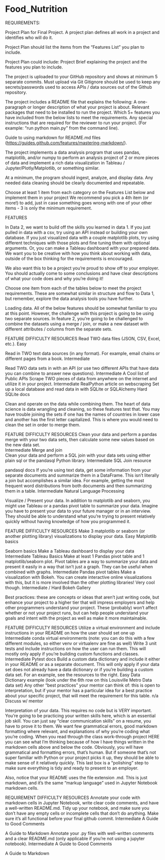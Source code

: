 # Food_Nutrition


REQUIREMENTS:


Project Plan for Final Project. 
A project plan defines all work in a project and identifies who will do it.

Project Plan should list the items from the “Features List” you plan to include.

Project Plan could include: 
Project Brief explaining the project and the features you plan to include.

The project is uploaded to your GitHub repository and shows at minimum 5 separate commits.
Must upload via Git Gitignore should be used to keep any secrets/passwords used to access APIs / data sources out of the Github repository.

The project includes a README file that explains the following:
A one-paragraph or longer description of what your project is about.
Relevant packages that need to be installed to run the project.
Which 5+ features you have included from the below lists to meet the requirements.
Any special instructions that are required for the reviewer to run your project. (For example: “run python main.py” from the command line).

Guide to using markdown for README.md files (https://guides.github.com/features/mastering-markdown/).

The project implements a data analysis program that uses pandas, matplotlib, and/or numpy to perform an analysis project of 2 or more pieces of data and implement a rich data visualization in Tableau / Jupyter/Plotly/Matplotlib, or something similar. 

At a minimum, the program should ingest, analyze, and display data. Any needed data cleaning should be clearly documented and repeatable.

Choose at least 1 item from each category on the Features List below and implement them in your project
We recommend you pick a 4th item (or more!) to add, just in case something goes wrong with one of your other items - 3 is only the minimum requirement.


FEATURES

In Data 2, we want to build off the skills you learned in data 1. If you just pulled in data with a csv, try using an API instead or building your own database. If you just visualized data with a couple matplotlib plots, try using different techniques with those plots and fine tuning them with optional arguments. Or, you can make a Tableau dashboard with your prepared data. We want you to be creative with how you think about working with data, outside of the box thinking for the requirements is encouraged. 

We also want this to be a project you’re proud to show off to your employer. You should actually come to some conclusions and have clear descriptions of what your code does and why you’re doing it!

Choose one item from each of the tables below to meet the project requirements. These are somewhat similar in structure and flow to Data 1, but remember, explore the data analysis tools you have further.

Loading data. All of the below features should be somewhat familiar to you at this point. However, the challenge with this project is going to be using two separate sources. In feature 2, you’re going to be challenged to combine the datasets using a merge / join, or make a new dataset with different attributes / columns from the separate sets. 

FEATURE 
DIFFICULTY 
RESOURCES
Read TWO data files (JSON, CSV, Excel, etc.). 
Easy 

Read in TWO text data sources (in any format). For example, email chains or different pages from a book. 
Intermediate 

Read TWO data sets in with an API (or use two different APIs that have data you can combine to answer new questions). 
Intermediate 
A Cool list of Public APIs 
Scrape TWO pieces of data from anywhere on the internet and utilize it in your project. 
Intermediate 
RealPython article on webscraping 
Set up a local database and read data in with SQLite or SQLAlchemy
Hard 
SQLite docs 


Clean and operate on the data while combining them. The heart of data science is data wrangling and cleaning, so these features test that. You may have trouble joining the sets if one has the names of countries in lower case and another has the first letter capitalized. This is where you would need to clean the set in order to merge them. 

FEATURE 
DIFFICULTY
RESOURCES 
Clean your data and perform a pandas merge with your two data sets, then calculate some new values based on the new data set.  
Intermediate 
Merge and join  
Clean your data and perform a SQL join with your data sets using either plain sql or the pandasql Python library.
Intermediate 
SQL Join resource 

pandasql docs 
If you’re using text data, get some information from your separate documents and summarize them in a DataFrame. This isn’t literally a join but accomplishes a similar idea. For example, getting the most frequent word distributions from both documents and then summarizing them in a table. 
Intermediate 
Natural Language Processing 



Visualize / Present your data. In addition to matplotlib and seaborn, you might use Tableau or a pandas pivot table to summarize your data. Imagine you have to present your data to your future manager or in an interview. They should be able to understand what you’re trying to present relatively quickly without having knowledge of  how you programmed it. 


FEATURE 
DIFFICULTY
RESOURCES 
Make 3 matplotlib or seaborn (or another plotting library) visualizations to display your data.
Easy 
Matplotlib basics 

Seaborn basics 
Make a Tableau dashboard to display your data
Intermediate 
Tableau Basics 
Make at least 1 Pandas pivot table and 1 matplotlib/seaborn plot. Pivot tables are a way to summarize your data and present it easily in a way that isn’t just a graph. They can be useful when combined with graphs.
Intermediate 
Pandas pivot tables 
Make a visualization with Bokeh. You can create interactive online visualizations with this, but it is more involved than the other plotting libraries! Very cool though. 
Intermediate / Hard 
Bokeh Gallery 



Best practices: these are concepts or ideas that aren’t just writing code, but enhance your project to a higher tier that will impress employers and help other programmers understand your project. These (probably) won’t affect whether or not your project runs, but can help people understand your goals and intent with the project as well as make it more maintainable. 

FEATURE 
DIFFICULTY
RESOURCES 
Utilize a virtual environment and include instructions in your README on how the user should set one up
Intermediate 
conda virtual environments (note: you can do this with a few different modules, so either venv or virtualenv are fine as well) 
Write 3 unit tests and include instructions on how the user can run them. This will mostly only apply if you’re building custom functions and classes.
Intermediate 
 Pytest docs 
Build a custom data dictionary and include it either in your README or as a separate document. This will only apply if your data set does not already have a data dictionary or if you’re building a custom data set. For an example, see the resources to the right.
Easy 
Data Dictionary example (look under the 6th row on this Louisville Metro Data data set) 
Any other “best practices” your mentor can think of: this is open to interpretation, but if your mentor has a particular idea for a best practice about your specific project, that will meet the requirement for this table.
n/a
Discuss w/ mentor

Interpretation of your data. This requires no code but is VERY important. You’re going to be practicing your written skills here, which is an essential job skill. You can just say “clear communication skills” on a resume, you have to prove it to them. We want few grammatical errors, good markdown formatting where relevant, and explanations of why you’re coding what you’re coding. When you read through the class work-through project HERE you can see what I’m thinking because of how I have things written in the markdown cells above and below the code. Obviously, you will have grammatical and formatting errors, that’s human. But if someone that’s not super familiar with Python or your project picks it up, they should be able to make sense of it relatively quickly. This last box is a “polishing” step to make sure everything is tidy and ready to present to an employer. 

Also, notice that your README uses the file extension .md. This is just markdown, and it’s the same “markup language” used in Jupyter Notebook markdown cells.

REQUIREMENT
DIFFICULTY
RESOURCES
Annotate your code with markdown cells in Jupyter Notebook, write clear code comments, and have a well-written README.md. Tidy up your notebook, and make sure you don’t have any empty cells or incomplete cells that don’t do anything. Make sure it’s all functional before your final github commit.
Intermediate 
A Guide to Good Comments 

A Guide to Markdown 
Annotate your .py files with well-written comments and a clear README.md (only applicable if you’re not using a jupyter notebook).
Intermediate 
A Guide to Good Comments 

A Guide to Markdown